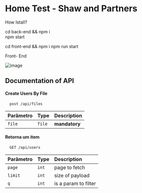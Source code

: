 
# Home Test - Shaw and Partners

How Istall?

cd back-end && npm i
<br>
npm start

cd front-end && npm i
npm run start

Front- End 

![image](https://github.com/LFSOFTWARE/home-test-parteners/assets/78454799/4f292ce4-ef0f-486a-92c6-f864a391d18f)




## Documentation of API

#### Create Users By File

```http
  post /api/files
```

| Parâmetro   | Type       | Description                           |
| :---------- | :--------- | :---------------------------------- |
| `file` | `file` | **mandatory** |

#### Retorna um item

```http
  GET /api/users
```

| Parâmetro   | Type       | Description                                   |
| :---------- | :--------- | :------------------------------------------ |
| `page`      | `int` |  page to fetch |    
| `limit`      | `int` | size of payload |
| `q`      | `int` |is a param to filter   |



